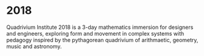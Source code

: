 # 2018

Quadrivium Institute 2018 is a 3-day mathematics immersion for designers and engineers, exploring form and movement in complex systems with pedagogy inspired by the pythagorean quadrivium of arithmaetic, geometry, music and astronomy. 
